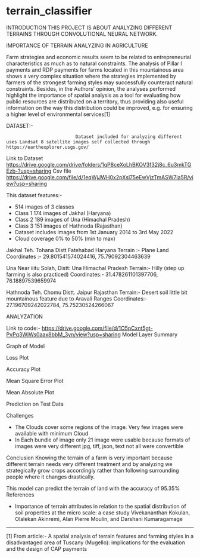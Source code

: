 # terrain_classifier



INTRODUCTION 
THIS PROJECT IS ABOUT ANALYZING DIFFERENT TERRAINS THROUGH CONVOLUTIONAL  NEURAL NETWORK.






IMPORTANCE OF TERRAIN ANALYZING IN  AGRICULTURE 


Farm strategies and economic results seem to be related to entrepreneurial characteristics as much as to natural constraints. The analysis of Pillar I payments and RDP payments for farms located in this mountainous area shows a very complex situation where the strategies implemented by farmers of the strongest farming styles may successfully counteract natural constraints. Besides, in the Authors’ opinion, the analyses performed highlight the importance of spatial analysis as a tool for evaluating how public resources are distributed on a territory, thus providing also useful information on the way this distribution could be improved, e.g. for ensuring a higher level of environmental services[1]




DATASET:- 


                              Dataset included for analyzing different uses Landsat 8 satellite images self collected through https://earthexplorer.usgs.gov/ 


Link to Dataset
                         https://drive.google.com/drive/folders/1qP8ceXoLhBKOV3f32j8c_6u3mkTGEzb-?usp=sharing
Csv file
https://drive.google.com/file/d/1eqWjJWH0x2pXsl75eEwVjzTmASW7Ia5R/view?usp=sharing


This dataset features:-
* 514 images of 3 classes
* Class 1 174 images of Jakhal (Haryana)
* Class 2 189 images of Una (Himachal Pradesh)
* Class 3  151 images of Hathnoda (Rajasthan) 
* Dataset includes images from 1st January 2014 to 3rd May 2022
* Cloud coverage 0% to 50% (min to max)                              






Jakhal
Teh. Tohana Distt Fatehabad Haryana
Terrain :- Plane Land
Coordinates :- 29.801541574024416, 75.79092304463639 


  



Una 
Near iiitu Solah, Distt: Una Himachal Pradesh
Terrain:- Hilly (step up farming is also practiced)
Coordinates:- 31.478261101397706, 76.18897539659974
  





Hathnoda
Teh. Chomu Distt. Jaipur Rajasthan
Terrain:- Desert soil little bit mountainous feature due to Aravali Ranges
Coordinates:- 27.196709242022784, 75.75230524266067  














ANALYZATION


Link to code:- 
https://drive.google.com/file/d/1O5pCxnt5gt-PvPq3WjWs0aax8bbM_3yn/view?usp=sharing
Model Layer Summary 
  





















Graph of Model
  



  



  



  


Loss Plot
  



Accuracy Plot
  



Mean Square Error Plot
  

Mean Absolute Plot
  



Prediction on Test Data
  



Challenges
* The Clouds cover  some regions of the image. Very few images were available with minimum Cloud
* In Each bundle of image only 21 image were usable because formats of images were very different jpg, tiff, json, text not all were convertible 


Conclusion
Knowing the terrain of a farm is very important because different terrain needs very different treatment and by analyzing we strategically grow crops accordingly rather than following surrounding people where it changes drastically. 


This model can predict the terrain of land with the accuracy of 95.35%
References
* Importance of terrain attributes in relation to the spatial distribution of soil properties at the micro scale: a case study
Vivekananthan Kokulan, Olalekan Akinremi, Alan Pierre Moulin, and Darshani Kumaragamage


________________
[1]  From article:-  A spatial analysis of terrain features and farming styles in a disadvantaged area of Tuscany (Mugello): implications for the evaluation and the design of CAP payments
